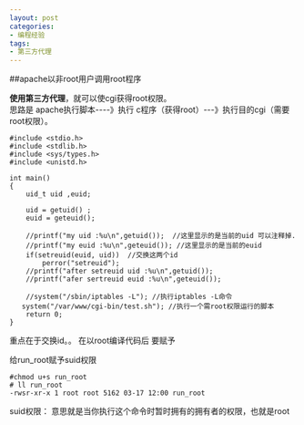 ```yaml
---
layout: post
categories:
- 编程经验
tags:
- 第三方代理
---
```

##apache以非root用户调用root程序

**使用第三方代理**，就可以使cgi获得root权限。  
思路是 apache执行脚本----》执行 c程序（获得root）---》执行目的cgi（需要root权限）。


    #include <stdio.h>
    #include <stdlib.h>
    #include <sys/types.h>
    #include <unistd.h>
    
    int main()
    {
        uid_t uid ,euid;
    
        uid = getuid() ;
        euid = geteuid();
    
        //printf("my uid :%u\n",getuid());  //这里显示的是当前的uid 可以注释掉.
        //printf("my euid :%u\n",geteuid()); //这里显示的是当前的euid
        if(setreuid(euid, uid))  //交换这两个id
            perror("setreuid");
        //printf("after setreuid uid :%u\n",getuid());
        //printf("afer sertreuid euid :%u\n",geteuid());
    
        //system("/sbin/iptables -L"); //执行iptables -L命令
       system("/var/www/cgi-bin/test.sh"); //执行一个需root权限运行的脚本
        return 0;
    }

重点在于交换id。。
在以root编译代码后 要赋予


给run_root赋予suid权限

    #chmod u+s run_root
    # ll run_root
    -rwsr-xr-x 1 root root 5162 03-17 12:00 run_root

suid权限：
意思就是当你执行这个命令时暂时拥有的拥有者的权限，也就是root